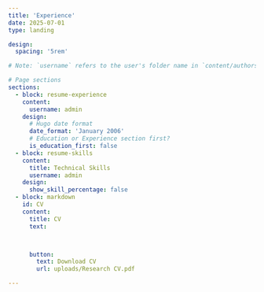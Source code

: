 ```yaml
---
title: 'Experience'
date: 2025-07-01
type: landing

design:
  spacing: '5rem'

# Note: `username` refers to the user's folder name in `content/authors/`

# Page sections
sections:
  - block: resume-experience
    content:
      username: admin
    design:
      # Hugo date format
      date_format: 'January 2006'
      # Education or Experience section first?
      is_education_first: false
  - block: resume-skills
    content:
      title: Technical Skills
      username: admin
    design:
      show_skill_percentage: false
  - block: markdown
    id: CV
    content:
      title: CV
      text: 



      button:
        text: Download CV
        url: uploads/Research CV.pdf

---
```


